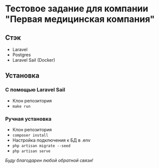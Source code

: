 # Тестовое задание для компании "Первая медицинская компания"

## Стэк
* Laravel
* Postgres
* Laravel Sail (Docker)

## Установка

### С помощью Laravel Sail

* Клон репозитория
* ```make run```

### Ручная установка

* Клон репозитория
* ```composer install```
* Настройка подключения к БД в .env
* ```php artisan migrate --seed```
* ```php artisan serve```

_*Буду благодарен любой обратной связи!*_
